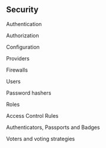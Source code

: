## Security

Authentication

Authorization

Configuration

Providers

Firewalls

Users

Password hashers

Roles

Access Control Rules

Authenticators, Passports and Badges

Voters and voting strategies